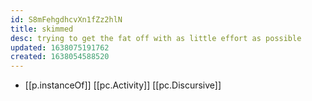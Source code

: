 ```yaml
---
id: S8mFehgdhcvXn1fZz2hlN
title: skimmed
desc: trying to get the fat off with as little effort as possible
updated: 1638075191762
created: 1638054588520
---
```




- [[p.instanceOf]] [[pc.Activity]] [[pc.Discursive]]

